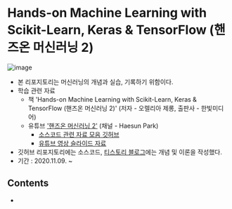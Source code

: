 # Hands-on Machine Learning with Scikit-Learn, Keras & TensorFlow (핸즈온 머신러닝 2)
![image](https://user-images.githubusercontent.com/67505208/99370340-e85bc800-2900-11eb-85e1-e4e0fcbf9722.png)
- 본 리포지토리는 머신러닝의 개념과 실습, 기록하기 위함이다.
- 학습 관련 자료
  - 책 'Hands-on Machine Learning with Scikit-Learn, Keras & TensorFlow (핸즈온 머신러닝 2)' (저자 - 오렐리아 제롱, 출판사 - 한빛미디어)
  - 유튜브 ['핸즈온 머신러닝 2'](https://www.youtube.com/playlist?list=PLJN246lAkhQjX3LOdLVnfdFaCbGouEBeb) (채널 - Haesun Park)
    - [소스코드 관련 자료 모음 깃허브](http://bit.ly/homl2-git)
    - [유튜브 영상 슬라이드 자료](http://bit.ly/homl2-slide)
- 깃허브 리포지토리에는 소스코드, [티스토리 블로그](https://5-ssssseung.tistory.com/category/Machine%20Learning)에는 개념 및 이론을 작성했다.
- 기간 : 2020.11.09. ~

## Contents
-
